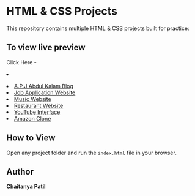 # HTML & CSS Projects

This repository contains multiple HTML & CSS projects built for practice:

## To view live preview

Click Here - <li><a href="https://chaitanya3107-p.github.io/HTML-CSS-Projects/index.html"></a></li>

<li><a href="https://chaitanya3107-p.github.io/HTML-CSS-Projects/A.P.J%20Abdul%20Kalam%20Blog/">A.P.J Abdul Kalam Blog</a></li>
    <li><a href="https://chaitanya3107-p.github.io/HTML-CSS-Projects/Job%20application%20(web)/">Job Application Website</a></li>
    <li><a href="https://chaitanya3107-p.github.io/HTML-CSS-Projects/Music%20Website/">Music Website</a></li>
    <li><a href="https://chaitanya3107-p.github.io/HTML-CSS-Projects/Restaurant%20Website/">Restaurant Website</a></li>
    <li><a href="https://chaitanya3107-p.github.io/HTML-CSS-Projects/Youtube%20Interface/">YouTube Interface</a></li>
    <li><a href="amazon clone/">Amazon Clone</a></li>

## How to View

Open any project folder and run the `index.html` file in your browser.

## Author

**Chaitanya Patil**
